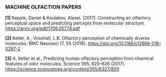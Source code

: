 ### **MACHINE OLFACTION PAPERS**

**[1]** Kepple, Daniel & Koulakov, Alexei. (2017). Constructing an olfactory perceptual space and predicting percepts from molecular structure.   
https://arxiv.org/pdf/1708.05774.pdf

**[2]** Keller, A., Vosshall, L.B. Olfactory perception of chemically diverse molecules. BMC Neurosci 17, 55 (2016). https://doi.org/10.1186/s12868-016-0287-2

**[3]** A. Keller et al., Predicting human olfactory perception from chemical features of odor molecules. Science 355, 820–826 (2017). https://science.sciencemag.org/content/355/6327/820